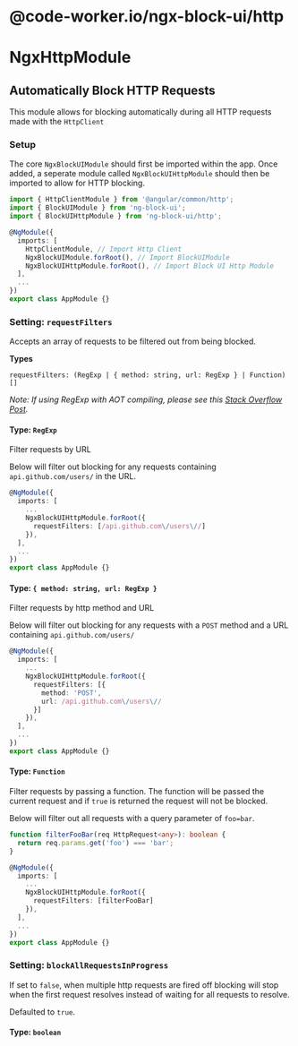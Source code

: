 # @code-worker.io/ngx-block-ui/http

# NgxHttpModule 

## Automatically Block HTTP Requests

This module allows for blocking automatically during all HTTP requests made with the `HttpClient`

### Setup

The core `NgxBlockUIModule` should first be imported within the app. Once added, a seperate module called `NgxBlockUIHttpModule` should then be imported to allow for HTTP blocking.

```ts
import { HttpClientModule } from '@angular/common/http';
import { BlockUIModule } from 'ng-block-ui';
import { BlockUIHttpModule } from 'ng-block-ui/http';

@NgModule({
  imports: [
    HttpClientModule, // Import Http Client
    NgxBlockUIModule.forRoot(), // Import BlockUIModule
    NgxBlockUIHttpModule.forRoot(), // Import Block UI Http Module
  ],
  ...
})
export class AppModule {}
```

### Setting: `requestFilters`

Accepts an array of requests to be filtered out from being blocked.

**Types**

```
requestFilters: (RegExp | { method: string, url: RegExp } | Function)[]
```

_Note: If using RegExp with AOT compiling, please see this [Stack Overflow Post](https://stackoverflow.com/questions/48751006/ng-build-gives-an-error-because-of-regexp)._

#### Type: `RegExp`

Filter requests by URL

Below will filter out blocking for any requests containing `api.github.com/users/` in the URL.

```ts
@NgModule({
  imports: [
    ...
    NgxBlockUIHttpModule.forRoot({
      requestFilters: [/api.github.com\/users\//]
    }),
  ],
  ...
})
export class AppModule {}
```

#### Type: `{ method: string, url: RegExp }`

Filter requests by http method and URL

Below will filter out blocking for any requests with a `POST` method and a URL containing `api.github.com/users/`

```ts
@NgModule({
  imports: [
    ...
    NgxBlockUIHttpModule.forRoot({
      requestFilters: [{
        method: 'POST',
        url: /api.github.com\/users\//
      }]
    }),
  ],
  ...
})
export class AppModule {}
```

#### Type: `Function`

Filter requests by passing a function. The function will be passed the current request and if `true` is returned the request will not be blocked.

Below will filter out all requests with a query parameter of `foo=bar`.

```ts
function filterFooBar(req HttpRequest<any>): boolean {
  return req.params.get('foo') === 'bar';
}

@NgModule({
  imports: [
    ...
    NgxBlockUIHttpModule.forRoot({
      requestFilters: [filterFooBar]
    }),
  ],
  ...
})
export class AppModule {}
```

### Setting: `blockAllRequestsInProgress`

If set to `false`, when multiple http requests are fired off blocking will stop when the first request resolves instead of waiting for all requests to resolve.

Defaulted to `true`.

#### Type: `boolean`

